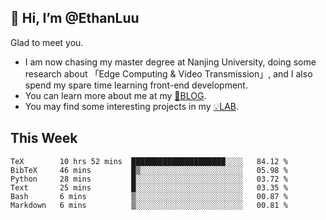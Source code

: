 ## 👋 Hi, I’m @EthanLuu

Glad to meet you.

- I am now chasing my master degree at Nanjing University, doing some research about 「Edge Computing & Video Transmission」, and I also spend my spare time learning front-end development.
- You can learn more about me at my [📝BLOG](https://blog.ethanloo.cn).
- You may find some interesting projects in my [💡LAB](https://lab.ethanloo.cn).

## This Week
<!--START_SECTION:waka-->

```text
TeX        10 hrs 52 mins  █████████████████████░░░░   84.12 %
BibTeX     46 mins         █▒░░░░░░░░░░░░░░░░░░░░░░░   05.98 %
Python     28 mins         █░░░░░░░░░░░░░░░░░░░░░░░░   03.72 %
Text       25 mins         █░░░░░░░░░░░░░░░░░░░░░░░░   03.35 %
Bash       6 mins          ▒░░░░░░░░░░░░░░░░░░░░░░░░   00.87 %
Markdown   6 mins          ▒░░░░░░░░░░░░░░░░░░░░░░░░   00.81 %
```

<!--END_SECTION:waka-->
